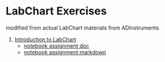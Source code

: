 # LabChart Exercises
modified from actual LabChart materials from ADInstruments

1. [Introduction to LabChart](IntroductionToLabChart/Introduction%20to%20LabChart.md)
   + [notebook assignment doc](IntroductionToLabChart/Introduction%20to%20LabChart%20Notebook.docx)
   + [notebook assignment markdown](IntroductionToLabChart/Introduction%20to%20LabChart%20Notebook.md)